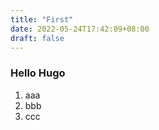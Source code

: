 ```yaml
---
title: "First"
date: 2022-05-24T17:42:09+08:00
draft: false
---
```


### Hello Hugo

1. aaa
1. bbb
1. ccc